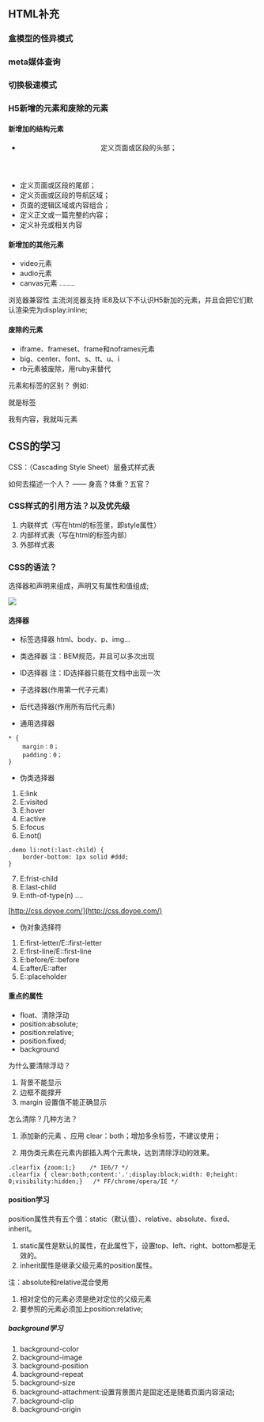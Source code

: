 ## HTML补充

### 盒模型的怪异模式

### meta媒体查询

### 切换极速模式

### H5新增的元素和废除的元素

#### 新增加的结构元素
- <header>定义页面或区段的头部；
- <footer>定义页面或区段的尾部；
- <nav>定义页面或区段的导航区域；
- <section>页面的逻辑区域或内容组合；
- <article>定义正文或一篇完整的内容；
- <aside>定义补充或相关内容

#### 新增加的其他元素
- video元素
- audio元素
- canvas元素
........

浏览器兼容性
主流浏览器支持
IE8及以下不认识H5新加的元素，并且会把它们默认渲染完为display:inline;



#### 废除的元素
- iframe、frameset、frame和noframes元素
- big、center、font、s、tt、u、i
- rb元素被废除，用ruby来替代


元素和标签的区别？
例如:
<p></p> 就是标签
<p>我有内容，我就叫元素</p>

## CSS的学习
CSS：（Cascading Style Sheet）层叠式样式表

如何去描述一个人？ —— 身高？体重？五官？

### CSS样式的引用方法？以及优先级
1. 内联样式（写在html的标签里，即style属性）
2. 内部样式表（写在html的<head>标签内部）
3. 外部样式表

### CSS的语法？
选择器和声明来组成，声明又有属性和值组成;

<img src="https://github.com/cxx4869/html-css/blob/master/2017.5.17/code/1.png?raw=true"/>


#### 选择器
- 标签选择器
html、body、p、img...

- 类选择器
注：BEM规范，并且可以多次出现

- ID选择器
注：ID选择器只能在文档中出现一次

- 子选择器(作用第一代子元素)

- 后代选择器(作用所有后代元素)

- 通用选择器

```
* {
    margin：0；
    padding：0；
}

```

- 伪类选择器
1. E:link
2. E:visited
3. E:hover
4. E:active
5. E:focus
6. E:not()
```
.demo li:not(:last-child) {
	border-bottom: 1px solid #ddd;
}

```
7. E:frist-child
8. E:last-child
9. E:nth-of-type(n)
....

[http://css.doyoe.com/](http://css.doyoe.com/)

- 伪对象选择符
1. E:first-letter/E::first-letter
2. E:first-line/E::first-line 
3. E:before/E::before
4. E:after/E::after
5. E::placeholder 



#### 重点的属性
- float、清除浮动
- position:absolute;
- position:relative;
- position:fixed;
- background

为什么要清除浮动？
1. 背景不能显示
2. 边框不能撑开 
3. margin 设置值不能正确显示

怎么清除？几种方法？
1. 添加新的元素 、应用 clear：both；增加多余标签，不建议使用；

2. 用伪类元素在元素内部插入两个元素块，达到清除浮动的效果。
```
.clearfix {zoom:1;}    /* IE6/7 */
.clearfix { clear:both;content:'.';display:block;width: 0;height: 0;visibility:hidden;}   /* FF/chrome/opera/IE */

```

#### position学习
position属性共有五个值：static（默认值）、relative、absolute、fixed、inherit。
1. static属性是默认的属性，在此属性下，设置top、left、right、bottom都是无效的。
2. inherit属性是继承父级元素的position属性。
 

注：absolute和relative混合使用
1. 相对定位的元素必须是绝对定位的父级元素
2. 要参照的元素必须加上position:relative;


##### background学习
1. background-color
2. background-image
3. background-position
4. background-repeat
5. background-size
6. background-attachment:设置背景图片是固定还是随着页面内容滚动;
7. background-clip
8. background-origin


































 

